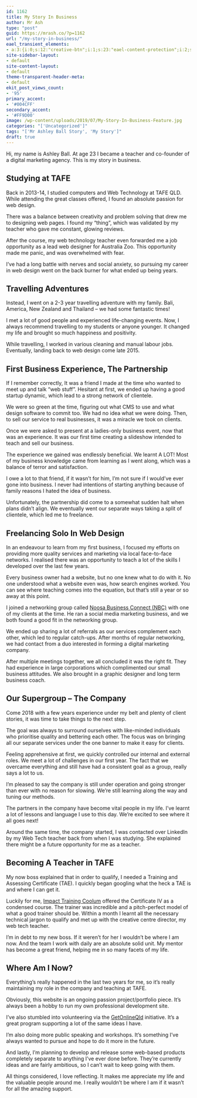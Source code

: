 ```yaml
---
id: 1162
title: My Story In Business
author: Mr Ash
type: "post"
guid: https://mrash.co/?p=1162
url: "/my-story-in-business/"
eael_transient_elements:
- a:3:{i:0;s:12:"creative-btn";i:1;s:23:"eael-content-protection";i:2;s:21:"eael-reading-progress";}
site-sidebar-layout:
- default
site-content-layout:
- default
theme-transparent-header-meta:
- default
ekit_post_views_count:
- '95'
primary_accent:
- '#004CFF'
secondary_accent:
- '#FF9D00'
image: /wp-content/uploads/2019/07/My-Story-In-Business-Feature.jpg
categories: "['Uncategorized']"
tags: "['Mr Ashley Ball Story', 'My Story']"
draft: true
---
```


Hi, my name is Ashley Ball. At age 23 I became a teacher and co-founder of a digital marketing agency. This is my story in business.

## Studying at TAFE

Back in 2013-14, I studied computers and Web Technology at TAFE QLD. While attending the great classes offered, I found an absolute passion for web design.

There was a balance between creativity and problem solving that drew me to designing web pages. I found my “thing”, which was validated by my teacher who gave me constant, glowing reviews.

After the course, my web technology teacher even forwarded me a job opportunity as a lead web designer for Australia Zoo. This opportunity made me panic, and was overwhelmed with fear.

I’ve had a long battle with nerves and social anxiety, so pursuing my career in web design went on the back burner for what ended up being years.

## Travelling Adventures

Instead, I went on a 2-3 year travelling adventure with my family. Bali, America, New Zealand and Thailand – we had some fantastic times!

I met a lot of good people and experienced life-changing events. Now, I always recommend travelling to my students or anyone younger. It changed my life and brought so much happiness and positivity.

While travelling, I worked in various cleaning and manual labour jobs. Eventually, landing back to web design come late 2015.

## First Business Experience, The Partnership

If I remember correctly, It was a friend I made at the time who wanted to meet up and talk “web stuff”. Hesitant at first, we ended up having a good startup dynamic, which lead to a strong network of clientele.

We were so green at the time, figuring out what CMS to use and what design software to commit too. We had no idea what we were doing. Then, to sell our service to real businesses, it was a miracle we took on clients.

Once we were asked to present at a ladies-only business event, now that was an experience. It was our first time creating a slideshow intended to teach and sell our business.

The experience we gained was endlessly beneficial. We learnt A LOT! Most of my business knowledge came from learning as I went along, which was a balance of terror and satisfaction.

I owe a lot to that friend, if it wasn’t for him, I’m not sure if I would’ve ever gone into business. I never had intentions of starting anything because of family reasons I hated the idea of business.

Unfortunately, the partnership did come to a somewhat sudden halt when plans didn’t align. We eventually went our separate ways taking a split of clientele, which led me to freelance.

## Freelancing Solo In Web Design

In an endeavour to learn from my first business, I focused my efforts on providing more quality services and marketing via local face-to-face networks. I realised there was an opportunity to teach a lot of the skills I developed over the last few years.

Every business owner had a website, but no one knew what to do with it. No one understood what a website even was, how search engines worked. You can see where teaching comes into the equation, but that’s still a year or so away at this point.

I joined a networking group called [Noosa Business Connect (NBC)](https://noosabc.com.au/) with one of my clients at the time. He ran a social media marketing business, and we both found a good fit in the networking group.

We ended up sharing a lot of referrals as our services complement each other, which led to regular catch-ups. After months of regular networking, we had contact from a duo interested in forming a digital marketing company.

After multiple meetings together, we all concluded it was the right fit. They had experience in large corporations which complimented our small business attitudes. We also brought in a graphic designer and long term business coach.

## Our Supergroup – The Company

Come 2018 with a few years experience under my belt and plenty of client stories, it was time to take things to the next step.

The goal was always to surround ourselves with like-minded individuals who prioritise quality and bettering each other. The focus was on bringing all our separate services under the one banner to make it easy for clients.

Feeling apprehensive at first, we quickly controlled our internal and external roles. We meet a lot of challenges in our first year. The fact that we overcame everything and still have had a consistent goal as a group, really says a lot to us.

I’m pleased to say the company is still under operation and going stronger than ever with no reason for slowing. We’re still learning along the way and tuning our methods.

The partners in the company have become vital people in my life. I’ve learnt a lot of lessons and language I use to this day. We’re excited to see where it all goes next!

Around the same time, the company started, I was contacted over LinkedIn by my Web Tech teacher back from when I was studying. She explained there might be a future opportunity for me as a teacher.

## Becoming A Teacher in TAFE

My now boss explained that in order to qualify, I needed a Training and Assessing Certificate (TAE). I quickly began googling what the heck a TAE is and where I can get it.

Luckily for me, [Impact Training Coolum](https://itc.qld.edu.au/) offered the Certificate IV as a condensed course. The trainer was incredible and a pitch-perfect model of what a good trainer should be. Within a month I learnt all the necessary technical jargon to qualify and met up with the creative centre director, my web tech teacher.

I’m in debt to my new boss. If it weren’t for her I wouldn’t be where I am now. And the team I work with daily are an absolute solid unit. My mentor has become a great friend, helping me in so many facets of my life.

## Where Am I Now?

Everything’s really happened in the last two years for me, so it’s really maintaining my role in the company and teaching at TAFE.

Obviously, this website is an ongoing passion project/portfolio piece. It’s always been a hobby to run my own professional development site.

I’ve also stumbled into volunteering via the [GetOnlineQld](https://mrash.co/getonlineqld-volunteer-mentor-program/) initiative. It’s a great program supporting a lot of the same ideas I have.

I’m also doing more public speaking and workshops. It’s something I’ve always wanted to pursue and hope to do it more in the future.

And lastly, I’m planning to develop and release some web-based products completely separate to anything I’ve ever done before. They’re currently ideas and are fairly ambitious, so I can’t wait to keep going with them.

All things considered, I love reflecting. It makes me appreciate my life and the valuable people around me. I really wouldn’t be where I am if it wasn’t for all the amazing support.